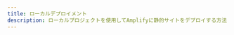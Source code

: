 ```yaml
---
title: ローカルデプロイメント
description: ローカルプロジェクトを使用してAmplifyに静的サイトをデプロイする方法
---
```


<inline-fragment platform="js" src="~/guides/hosting/fragments/local-deployments.md"></inline-fragment>
